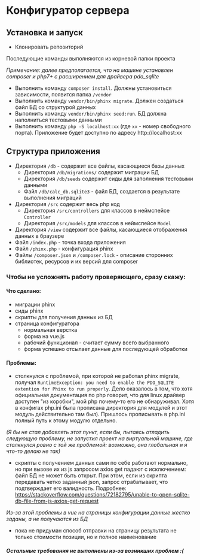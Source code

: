 # Конфигуратор сервера

## Установка и запуск

- Клонировать репозиторий

Последующие команды выполняются из корневой папки проекта

*Примечание: далее предполагается, что на машине установлен composer и php7+ с расширением для драйвера pdo_sqlite*

- Выполнить команду `composer install`. Должны установиться зависимости, появится папка `/vendor`
- Выполнить команду `vendor/bin/phinx migrate`. Должен создаться файл БД со структурой данных
- Выполнить команду `vendor/bin/phinx seed:run`. БД должна наполниться тестовыми данными
- Выполнить команду `php -S localhost:xx` (где `xx` - номер свободного порта). Приложение будет доступно по адресу 
http://localhost:xx

## Структура приложения
- Директория `/db` - содержит все файлы, касающиеся базы данных
  - Директория `/db/migrations/` содержит миграции БД
  - Директория `/db/seeds` содержит сиды для заполнения тестовыми данными
  - Файл `/db/calc_db.sqlite3` - файл БД, создается в результате выполнения миграций
- Директория `/src` содержит весь php код
  - Директория `/src/controllers` для классов в неймспейсе `Controller`
  - Директория `/src/models` для классов в неймспейсе `Model`
- Директория `/view` содержит все файлы, касающиеся отображения данных в браузере
- Файл `/index.php` - точка входа приложения
- Файл `/phinx.php` - конфигурация phinx
- Файлы `/composer.json` и `/composer.lock` - описание сторонних библиотек, ресурсов и их версий для composer

### Чтобы не усложнять работу проверяющего, сразу скажу:

#### Что сделано:

- миграции phinx
- сиды phinx
- скрипты для получения данных из БД
- страница конфигуратора
  - нормальная верстка
  - форма на vue.js
  - рабочий функционал - считает сумму всего выбранного
  - форма успешно отсылает данные для последующей обработки

#### Проблемы:

- столкнулся с проблемой, при которой не работал phinx migrate, получал 
`RuntimeException: you need to enable the PDO_SQLITE extention for Phinx to run properly`.
Дело оказалось в том, что хотя официальная документация по php говорит, что для linux драйвер доступен
"из коробки", мой php почему-то его не обнаруживал. Хотя в конфигах php.ini была прописана директория для модулей и этот 
модуль действительно там был). Пришлось прописывать в php.ini полный путь к этому модулю отдельно.

*(Я бы не стал добавлять этот пункт, если бы, пытаясь отладить следующую проблему, не запустил проект на 
виртуальной машине, где столкнулся ровно с той же проблемой: возможно, она глобальная и я что-то делаю не так)*

- скрипты с получением данных сами по себе работают нормально, но при вызове их из js 
запросом axios get падают с исключением: файл БД не может быть открыт. При этом, если из скрипта
передавать четко заданный json, запрос отрабатывает, что подтверждает его валидность.
Подробнее: https://stackoverflow.com/questions/72182795/unable-to-open-sqlite-db-file-from-js-axios-get-request

*Из-за этой проблемы в vue на страницы конфигурации данные жестко заданы, а не получаются из БД*

- пока не придуман способ отправки на страницу результата не только стоимости позиции, но и полное наименование

##### Остальные требования не выполнены из-за возникших проблем :(